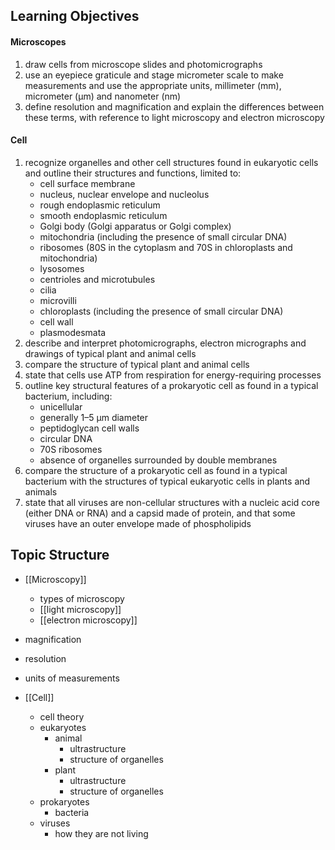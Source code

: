 
## Learning Objectives
#### Microscopes
1. draw cells from microscope slides and photomicrographs
2. use an eyepiece graticule and stage micrometer scale to make measurements and use the appropriate units, millimeter (mm), micrometer (μm) and nanometer (nm)
3. define resolution and magnification and explain the differences between these terms, with reference to light microscopy and electron microscopy
#### Cell
1. recognize organelles and other cell structures found in eukaryotic cells and outline their structures and functions, limited to:
	* cell surface membrane 
	* nucleus, nuclear envelope and nucleolus 
	* rough endoplasmic reticulum 
	* smooth endoplasmic reticulum
	* Golgi body (Golgi apparatus or Golgi complex) 
	* mitochondria (including the presence of small circular DNA) 
	* ribosomes (80S in the cytoplasm and 70S in chloroplasts and mitochondria) 
	* lysosomes 
	* centrioles and microtubules 
	* cilia 
	* microvilli 
	* chloroplasts (including the presence of small circular DNA) 
	* cell wall 
	* plasmodesmata
2. describe and interpret photomicrographs, electron micrographs and drawings of typical plant and animal cells
3. compare the structure of typical plant and animal cells
4. state that cells use ATP from respiration for energy-requiring processes
5. outline key structural features of a prokaryotic cell as found in a typical bacterium, including:
	* unicellular 
	* generally 1–5 μm diameter 
	* peptidoglycan cell walls 
	* circular DNA 
	* 70S ribosomes 
	* absence of organelles surrounded by double membranes
6. compare the structure of a prokaryotic cell as found in a typical bacterium with the structures of typical eukaryotic cells in plants and animals
7. state that all viruses are non-cellular structures with a nucleic acid core (either DNA or RNA) and a capsid made of protein, and that some viruses have an outer envelope made of phospholipids


## Topic Structure


* [[Microscopy]]
	* types of microscopy
	* [[light microscopy]]
	* [[electron microscopy]]
* magnification
* resolution
* units of measurements

* [[Cell]]
	* cell theory
	* eukaryotes
		* animal
			* ultrastructure
			* structure of organelles
		* plant
			* ultrastructure
			* structure of organelles
	* prokaryotes
		* bacteria
	* viruses
		* how they are not living
